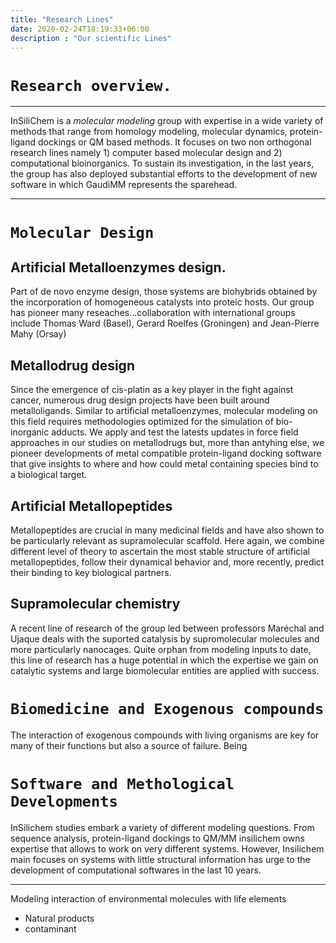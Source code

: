 ```yaml
---
title: "Research Lines"
date: 2020-02-24T18:19:33+06:00
description : "Our scientific Lines"
---
```


# `Research overview.`

***

InSiliChem is a _molecular modeling_ group with expertise in a wide variety of methods that range from homology modeling, molecular dynamics, protein-ligand dockings or QM based methods. It focuses on two non orthogonal research lines namely 1) computer based molecular design and 2) computational bioinorganics.  To sustain its investigation, in the last years, the group has also deployed substantial efforts to the development of new software in which GaudiMM represents the sparehead.

***

# `Molecular Design`

## Artificial Metalloenzymes design.

Part of de novo enzyme design, those systems are biohybrids obtained by the incorporation of homogeneous catalysts into proteic hosts. Our group has pioneer many reseaches...collaboration with international groups include Thomas Ward (Basel), Gerard Roelfes (Groningen) and Jean-Pierre Mahy (Orsay)

## Metallodrug design

Since the emergence of cis-platin as a key player in the fight against cancer, numerous drug design projects have been built around metalloligands. Similar to artificial metalloenzymes, molecular modeling on this field requires methodologies optimized for the simulation of bio-inorganic adducts. We apply and test the latests updates in force field approaches in our studies on metallodrugs but, more than antyhing else, we pioneer developments of metal compatible protein-ligand docking software that give insights to where and how could metal containing species bind to a biological target.

## Artificial Metallopeptides

Metallopeptides are crucial in many medicinal fields and have also shown to be particularly relevant as supramolecular scaffold. Here again, we combine different level of theory to ascertain the most stable structure of artificial metallopeptides, follow their dynamical behavior and, more recently, predict their binding to key biological partners.

## Supramolecular chemistry

A recent line of research of the group led between professors Maréchal and Ujaque deals with the suported catalysis by supromolecular molecules and more particularly nanocages. Quite orphan from modeling inputs to date, this line of research has a huge potential in which the expertise we gain on catalytic systems and large biomolecular entities are applied with success.

# `Biomedicine and Exogenous compounds` 

The interaction of exogenous compounds with living organisms are key for many of their functions but also a source of failure. Being 

# `Software and Methological Developments`

InSilichem studies embark a variety of different modeling questions. From sequence analysis, protein-ligand dockings to QM/MM insilichem owns expertise that allows to work on very different systems. However, Insilichem main focuses on systems with little structural information has urge to the development of computational softwares in the last 10 years.




***






Modeling interaction of environmental molecules with life elements

- Natural products
- contaminant






